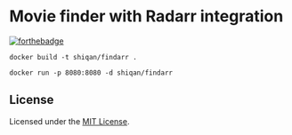 # Movie finder with Radarr integration

[![forthebadge](https://forthebadge.com/images/badges/contains-technical-debt.svg)](https://forthebadge.com)

``` docker build -t shiqan/findarr . ```

``` docker run -p 8080:8080 -d shiqan/findarr ```

## License

Licensed under the [MIT License](LICENSE).